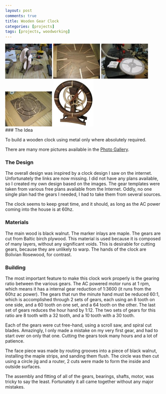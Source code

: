 ```yaml
---
layout: post
comments: true
title: Wooden Gear Clock
categories: [projects]
tags: [projects, woodworking]
---
```

<div class="row">
		<a href="/images/oldprojects/lrclockassembly.jpg" class="fancybox" rel="clock"><img src="/images/oldprojects/lrclockassembly-150x112.jpg" alt="Clock assembly."></a>
		<a href="/images/oldprojects/lrclockgrooves.jpg" class="fancybox" rel="clock"><img src="/images/oldprojects/lrclockgrooves-150x112.jpg" alt="Cutting grooves for clock lines."></a>
		<a href="/images/oldprojects/lrclockgear.jpg" class="fancybox" rel="clock"><img src="/images/oldprojects/lrclockgear-150x112.jpg" alt="Cutting clock gears."></a>
		<a href="/images/oldprojects/lrclockroute.jpg" class="fancybox" rel="clock"><img src="/images/oldprojects/lrclockroute-150x112.jpg" alt="Routing the clock face."></a>
		<a href="/images/oldprojects/lrclock.jpg" class="fancybox" rel="clock"><img src="/images/oldprojects/lrclock-129x150.jpg" alt="Finished clock."></a>
</div>
### The Idea

To build a wooden clock using metal only where absolutely required.

There are many more pictures available in the [Photo Gallery](http://gallery.chuckhays.net/Projects/WoodenGearClock).

### The Design

The overall design was inspired by a clock design I saw on the internet. Unfortunately the links are now missing. I did not have any plans available, so I created my own design based on the images. The gear templates were taken from various free plans available from the Internet. Oddly, no one single plan had the gears I needed, I had to take them from several sources.

The clock seems to keep great time, and it should, as long as the AC power coming into the house is at 60hz.

### Materials

The main wood is black walnut. The marker inlays are maple. The gears are cut from Baltic birch plywood. This material is used because it is composed of many layers, without any significant voids. This is desirable for cutting gears, because they are unlikely to warp. The hands of the clock are Bolivian Rosewood, for contrast.

### Building

The most important feature to make this clock work properly is the gearing ratio between the various gears. The AC powered motor runs at 1 rpm, which means it has a internal gear reduction of 1:3600 (it runs from the 60hz ac power). The gears that run the minute hand must be reduced 60:1, which is accomplished through 2 sets of gears, each using an 8 tooth on one side, and a 60 tooth on one set, and a 64 tooth on the other. The last set of gears reduces the hour hand by 1:12. The two sets of gears for this ratio are 8 tooth with a 32 tooth, and a 10 tooth with a 30 tooth.

Each of the gears were cut free-hand, using a scroll saw, and spiral cut blades. Amazingly, I only made a mistake on my very first gear, and had to start over on only that one. Cutting the gears took many hours and a lot of patience.

The face piece was made by routing grooves into a piece of black walnut, installing the maple strips, and sanding them flush. The circle was then cut using a circle jig and a router, 2 cuts were made to form the inside and outside surfaces.

The assembly and fitting of all of the gears, bearings, shafts, motor, was tricky to say the least. Fortunately it all came together without any major mistakes.
